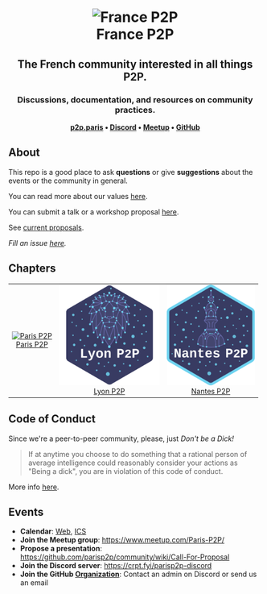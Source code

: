 <h1 align="center">
  <img src="https://francep2p.org/img/france_p2p_red.svg" alt="France P2P" height="300px" /><br />
  France P2P
</h1>

<h2 align="center">The French community interested in all things P2P.</h2>

<h3 align="center">Discussions, documentation, and resources on community practices.</h3>

<p align="center"><b>
    <a href="https://p2p.paris">p2p.paris</a> •
    <a href="https://crpt.fyi/parisp2p-discord">Discord</a> •
    <a href="https://www.meetup.com/Paris-P2P/">Meetup</a> •
    <a href="https://github.com/parisp2p">GitHub</a>
</b></p>

## About

This repo is a good place to ask **questions** or give **suggestions** about the events or the community in general.

You can read more about our values [here](/docs/community-values-en.md).

You can submit a talk or a workshop proposal [here](https://github.com/parisp2p/community/wiki/Call-For-Proposal).

See [current proposals](https://github.com/orgs/francep2p/projects/1).

_Fill an issue [here](https://github.com/parisp2p/events/issues)._

## Chapters

<table>
  <tr>
    <td align="center">
      <a href="https://p2p.paris/">
        <img src="https://p2p.paris/img/paris_p2p.svg" alt="Paris P2P" height="200px" /><br />
        Paris P2P
      </a>
    </td>
    <td align="center">
      <a href="https://github.com/parisp2p/community/issues/10">
        <img src="https://raw.githubusercontent.com/francep2p/community/master/assets/logos/lyon/v2/lyon_p2p_no_border_regular.svg?sanitize=true" alt="Lyon P2P" height="200px" /><br />
        Lyon P2P
      </a>
    </td>
    <td align="center">
      <a href="https://github.com/parisp2p/community/issues/65">
        <img src="https://raw.githubusercontent.com/francep2p/community/master/assets/logos/nantes/nantes_p2p_large.svg?sanitize=true" alt="Nantes P2P" height="200px" /><br />
        Nantes P2P
      </a>
    </td>
  </tr>
</table>

## Code of Conduct

Since we're a peer-to-peer community, please, just _Don't be a Dick!_

> If at anytime you choose to do something that a rational person of average intelligence could reasonably consider your actions as "Being a dick", you are in violation of this code of conduct.

More info [here](https://github.com/aeddi/dontbeadick).

## Events

* **Calendar**: [Web](https://calendar.google.com/calendar/embed?src=berty.tech_e5kpnvv1kip1ae69s5295dn5k8%40group.calendar.google.com&ctz=Europe%2FParis), [ICS](https://calendar.google.com/calendar/ical/berty.tech_e5kpnvv1kip1ae69s5295dn5k8%40group.calendar.google.com/public/basic.ics)
* **Join the Meetup group**: https://www.meetup.com/Paris-P2P/
* **Propose a presentation**: https://github.com/parisp2p/community/wiki/Call-For-Proposal
* **Join the Discord server**: https://crpt.fyi/parisp2p-discord
* **Join the GitHub [Organization](https://github.com/orgs/parisp2p/people)**: Contact an admin on Discord or send us an email

